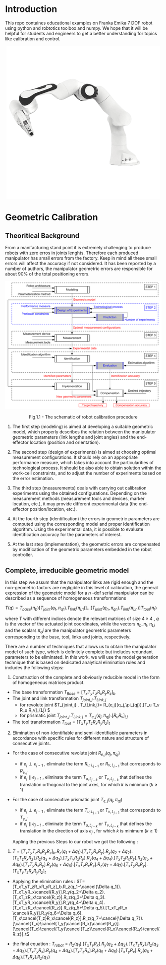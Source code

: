 # Introduction
This repo containes educational examples on Franka Emika 7 DOF robot using python and robtotics toolbox and numpy. 
We hope that it will be helpful for students and engineers to get a better understanding for topics like calibration and control.


<p align="center">
  <img src="HW1/img/banda.png" alt="Panda"/>
</p>


# Geometric Calibration

## Theoritical Background

From a manifacturing stand point it is extremely challenging to produce robots with zero erros in joints lenghts. Therefore each produced manipulator has small errors from the factory. Keep in mind all these small errors will affect the accuracy if not considered. It has been reported by a number of authors, the manipulator geometric errors are responsible for about 90% of the total positioning errors.


<p align="center">
  <img src="HW1/img/calibration_schema.png" alt="schema"/>
</p>
<p align = "center">
Fig.1.1 - The schematic of robot calibration procedure
</p>

1. The first step (modeling) is aimed at developing a suitable geometric model, which properly
describes the relation between the manipulator geometric parameters (link lengths and joint angles)
and the end-effector location (position and orientation).

2. The second step (design of experiments) is aimed at choosing optimal measurement
configurations. It should rely on an appropriate performance measure, which takes into account the
particularities of technological process. It should be also able to obtain solution within the work-cell
constraints, and to adjust the number of experiments based on the error estimation.

3. The third step (measurements) deals with carrying out calibration experiments using the
obtained configurations. Depending on the measurement methods (measurement tools and devices,
marker location, etc.), it may provide different experimental data (the end-effector position/location,
etc.).

4. At the fourth step (identification) the errors in geometric parameters are computed using the
corresponding model and proper identification algorithm. Using the experimental data, it is possible to
evaluate identification accuracy for the parameters of interest.

5. At the last step (implementation), the geometric errors are compensated by modification of
the geometric parameters embedded in the robot controller.



## Complete, irreducible geometric model
In this step we assum that the manipulator links are rigid enough and the non-geometric factors are negligible in this level of calibration, the general expression of the geometric model for a $n$ -dof serial manipulator can be described as a sequence of homogeneous transformations

$T(q) = T_{base}(  \pi_b) [ T_{joint}(q_1,   \pi_{q1}) . T_{link}(  \pi_{L1}) ] ... [ T_{joint}(q_n,   \pi_{qn}) . T_{link}(  \pi_{Ln}) ] T_{tool}(  \pi_t)$





where $T$ with different indices denote the relevant matrices of size $4 \times 4$ , $q$ is the vector of the actuated joint coordinates, while the vectors $π_b , π_t , π_{Lj}$ and the scalars $π_qj$ are the manipulator
geometric parameters corresponding to the base, tool, links and joints, respectively.

There are a number of techniques that allows us to obtain the manipulator model of such type, which is definitely complete but includes redundant parameters to be eliminated. 
In this work, we will use the model generation technique that is
based on dedicated analytical elimination rules and includes the following steps:

1. Construction of the complete and obviously reducible model in the form of
homogeneous matrices product.
* The base transformation  $T_{Base}=[T_x T_y T_z R_x R_y R_z]_b$
* The joint and link transformation $T_{joint,j} . T_{Link,j}$
  * for revolute joint $T_{joint,j} . T_{Link,j}= R_{e,j}(q_j,\pi_{qj}).[T_u T_v R_u R_v]_{Lj} $
  * for prismatic joint $T_{joint,j} . T_{Link,j}= T_{e,j}(q_j,\pi_{qj}).[R_u R_v ]_{Lj}$
* The tool transformation $T_{tool}=[T_x T_y T_z R_x R_y R_z]_t$

2. Elimination of non-identifiable and semi-identifiable parameters in accordance with specific rules for different nature and structure of consecutive joints.
* For the case of consecutive revolute joint $R_{e,j}(q_j,\pi_{qj})$
  * if $e_j \perp e_{j-1}$ , eliminate the term $R_{u,L_{j-1}}$ or $R_{v,L_{j-1}}$ that corresponds to $R_{e,j}$
  * if $e_j \parallel  e_{j-1}$ , eliminate the term $T_{u,L_{j-k}}$ or $T_{v,L_{j-k}}$ that defines the translation orthogonal to the joint axes, for which $k$ is minimum $( k \geq 1 )$


* For the case of consecutive prismatic joint $T_{e,j}(q_j,\pi_{qj})$
  * if $e_j \perp e_{j-1}$ , eliminate the term $T_{u,L_{j-1}}$ or $T_{v,L_{j-1}}$  that corresponds to $T_{e,j}$
  * if $e_j \parallel  e_{j-1}$ , eliminate the term $T_{u,L_{j-k}}$ or $T_{v,L_{j-k}}$ that defines the translation in the direction of axis $e_j$ , for which $k$ is minimum $( k \geq 1 )$

  Appling the previous Steps to our robot we got the following :
1. $T=[T_xT_yT_zR_xR_yR_z]_b . R_z(q_1+\Delta q_1) . [T_xT_yR_xR_y].R_y(q_2+\Delta q_2) . [T_xT_zR_xR_z].R_z(q_3+\Delta q_3).[T_xT_yR_xR_y].R_y(q_4+\Delta q_4) .[T_xT_zR_xR_z] .R_z(q_5+\Delta q_5).[T_xT_yR_xR_y]. R_y(q_6+\Delta q_6). [T_xT_zR_xR_z]. R_z(q_7+\Delta q_7). [T_xT_yR_xR_y] . [T_xT_yT_zR_xR_yR_z]_t$

  * Applying the elimination rules : 
$T=[T_xT_yT_zR_xR_yR_z]_b.R_z(q_1+\cancel{\Delta q_1}).[T_xT_yR_x\cancel{R_y}].R_y(q_2+\Delta q_2).[T_xT_zR_x\cancel{R_z}].R_z(q_3+\Delta q_3).[T_xT_yR_x\cancel{R_y}].R_y(q_4+\Delta q_4).[T_xT_zR_x\cancel{R_z}].R_z(q_5+\Delta q_5).[T_xT_yR_x \cancel{R_y}].R_y(q_6+\Delta q_6).[T_x\cancel{T_z}R_x\cancel{R_z}].R_z(q_7+\cancel{\Delta q_7}).[\cancel{T_x}\cancel{T_y}\cancel{R_x}\cancel{R_y}].[\cancel{T_x}\cancel{T_y}\cancel{T_z}\cancel{R_x}\cancel{R_y}\cancel{R_z}]_t$

  * the final equation :
$T_{robot}=R_z(q_1).[T_xT_yR_x].R_y(q_2+ \Delta q_2).[T_xT_zR_x].R_z(q_3+\Delta q_3).[T_xT_yR_x].R_y(q_4+\Delta q_4).[T_xT_zR_x].R_z(q_5+\Delta q_5).[T_xT_yR_x].R_y(q_6+\Delta q_6).[T_xR_x].R_z(q_7)$

 
